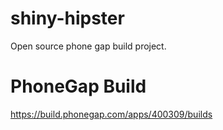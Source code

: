 shiny-hipster
=============

Open source phone gap build project.


PhoneGap Build
=============

https://build.phonegap.com/apps/400309/builds
